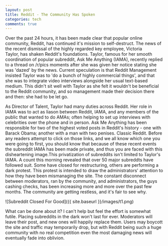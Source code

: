 ```yaml
---
layout: post
title: Reddit - The Community Has Spoken
categories: tech
comments: true
---
```


Over the past 24 hours, it has been made clear that popular online community, Reddit, has continued it's mission to self-destruct. The news of the recent dismissal of the highly regarded key employee, Victoria Taylor, has shaken Reddit's foundations. Taylor, famous for her smooth coordination of popular subreddit, Ask Me Anything (IAMA), recently replied to a thread on /r/pics moments after she was given her notice stating she was 'dazed' by the news. Current speculation is that Reddit Management insisted Taylor was to 'do a bunch of highly commercial things', and that she was to integrate video interviews alongside her usual text-based medium. This didn't sit well with Taylor as she felt it wouldn't be beneficial to the Reddit community, and so management made their decision there and then: she had to be let go.

As Director of Talent, Taylor had many duties across Reddit. Her role in IAMA was to act as liason between Reddit, IAMA, and any members of the public that wanted to do AMAs; often helping to set up interviews with celebrities over the phone and in person. Ask Me Anything has been responsible for two of the highest voted posts in Reddit's history - one with Barack Obama; another with a man with two penises. Classic Reddit. Before any readers attempt to click on those links, and we all know which one you were going to first, you should know that because of these recent events the subreddit IAMA has been made private, and thus you are faced with this disheartening image.This privatization of subreddits isn't limited to Taylor's IAMA. A count this morning revealed that over 50 major subreddts have followed suit. Some have closed for restructuring, others are performing a dark protest. This protest is intended to draw the administrators' attention to how they have been mismanaging the site. The constant disconnect between moderators, ran by the community, and administrators, the guys cashing checks, has been increasing more and more over the past few months. The community are getting restless, and it's fair to see why.

![Subreddit Closed For Good]({{ site.baseurl }}/images/t1.png)

What can be done about it? I can't help but feel the effort is somewhat futile. Placing subreddits in the dark won't last for ever. Moderators will leave their post, and new ones will happily replace them. Users may boycott the site and traffic may temporarily drop, but with Reddit being such a huge community with no real competition even the most damaging news will eventually fade into oblivion.
